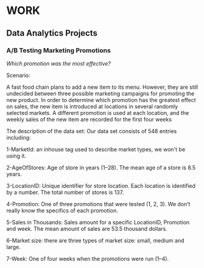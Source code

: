 # WORK
## **Data Analytics Projects**
### **A/B Testing Marketing Promotions**
*Which promotion was the most effective?*

Scenario:

A fast food chain plans to add a new item to its menu. However, they are still undecided between three possible marketing campaigns for promoting the new product. In order to determine which promotion has the greatest effect on sales, the new item is introduced at locations in several randomly selected markets. A different promotion is used at each location, and the weekly sales of the new item are recorded for the first four weeks

The description of the data set: Our data set consists of 548 entries including:

1-MarketId: an inhouse tag used to describe market types, we won't be using it.

2-AgeOfStores: Age of store in years (1–28). The mean age of a store is 8.5 years.

3-LocationID: Unique identifier for store location. Each location is identified by a number. The total number of stores is 137.

4-Promotion: One of three promotions that were tested (1, 2, 3). We don’t really know the specifics of each promotion.

5-Sales in Thousands: Sales amount for a specific LocationID, Promotion and week. The mean amount of sales are 53.5 thousand dollars.

6-Market size: there are three types of market size: small, medium and large.

7-Week: One of four weeks when the promotions were run (1–4).
